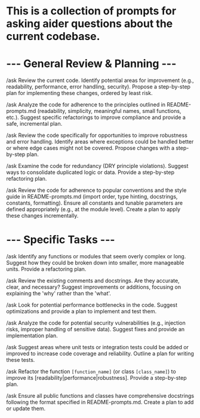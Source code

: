 # This is a collection of prompts for asking aider questions about the current codebase.

# --- General Review & Planning ---

/ask Review the current code. Identify potential areas for improvement (e.g., readability, performance, error handling, security). Propose a step-by-step plan for implementing these changes, ordered by least risk.

/ask Analyze the code for adherence to the principles outlined in README-prompts.md (readability, simplicity, meaningful names, small functions, etc.). Suggest specific refactorings to improve compliance and provide a safe, incremental plan.

/ask Review the code specifically for opportunities to improve robustness and error handling. Identify areas where exceptions could be handled better or where edge cases might not be covered. Propose changes with a step-by-step plan.

/ask Examine the code for redundancy (DRY principle violations). Suggest ways to consolidate duplicated logic or data. Provide a step-by-step refactoring plan.

/ask Review the code for adherence to popular conventions and the style guide in README-prompts.md (import order, type hinting, docstrings, constants, formatting). Ensure all constants and tunable parameters are defined appropriately (e.g., at the module level). Create a plan to apply these changes incrementally.

# --- Specific Tasks ---

/ask Identify any functions or modules that seem overly complex or long. Suggest how they could be broken down into smaller, more manageable units. Provide a refactoring plan.

/ask Review the existing comments and docstrings. Are they accurate, clear, and necessary? Suggest improvements or additions, focusing on explaining the 'why' rather than the 'what'.

/ask Look for potential performance bottlenecks in the code. Suggest optimizations and provide a plan to implement and test them.

/ask Analyze the code for potential security vulnerabilities (e.g., injection risks, improper handling of sensitive data). Suggest fixes and provide an implementation plan.

/ask Suggest areas where unit tests or integration tests could be added or improved to increase code coverage and reliability. Outline a plan for writing these tests.

/ask Refactor the function `[function_name]` (or class `[class_name]`) to improve its [readability|performance|robustness]. Provide a step-by-step plan.

/ask Ensure all public functions and classes have comprehensive docstrings following the format specified in README-prompts.md. Create a plan to add or update them.
